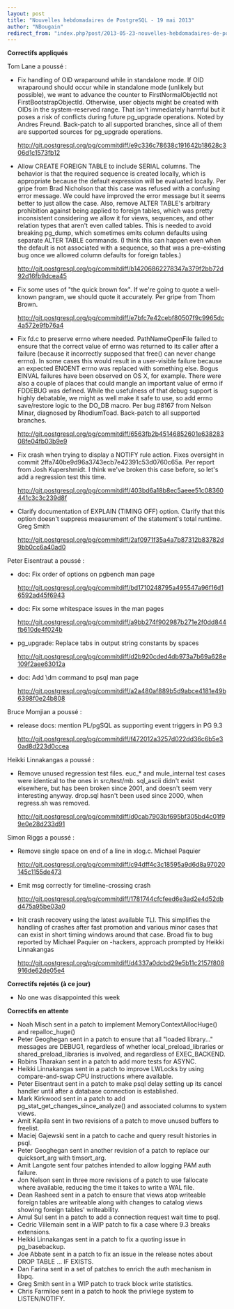 ```yaml
---
layout: post
title: "Nouvelles hebdomadaires de PostgreSQL - 19 mai 2013"
author: "NBougain"
redirect_from: "index.php?post/2013-05-23-nouvelles-hebdomadaires-de-postgresql-19-mai-2013 "
---
```




<p><strong>Correctifs appliqu&eacute;s</strong></p>

<p>Tom Lane a pouss&eacute;&nbsp;:</p>

<ul>

<li>Fix handling of OID wraparound while in standalone mode. If OID wraparound should occur while in standalone mode (unlikely but possible), we want to advance the counter to FirstNormalObjectId not FirstBootstrapObjectId. Otherwise, user objects might be created with OIDs in the system-reserved range. That isn't immediately harmful but it poses a risk of conflicts during future pg_upgrade operations. Noted by Andres Freund. Back-patch to all supported branches, since all of them are supported sources for pg_upgrade operations. 

<a target="_blank" href="http://git.postgresql.org/pg/commitdiff/e9c336c78638c191642b18628c306d1c1573fb12">http://git.postgresql.org/pg/commitdiff/e9c336c78638c191642b18628c306d1c1573fb12</a></li>

<li>Allow CREATE FOREIGN TABLE to include SERIAL columns. The behavior is that the required sequence is created locally, which is appropriate because the default expression will be evaluated locally. Per gripe from Brad Nicholson that this case was refused with a confusing error message. We could have improved the error message but it seems better to just allow the case. Also, remove ALTER TABLE's arbitrary prohibition against being applied to foreign tables, which was pretty inconsistent considering we allow it for views, sequences, and other relation types that aren't even called tables. This is needed to avoid breaking pg_dump, which sometimes emits column defaults using separate ALTER TABLE commands. (I think this can happen even when the default is not associated with a sequence, so that was a pre-existing bug once we allowed column defaults for foreign tables.) 

<a target="_blank" href="http://git.postgresql.org/pg/commitdiff/b14206862278347a379f2bb72d92d16fb9dcea45">http://git.postgresql.org/pg/commitdiff/b14206862278347a379f2bb72d92d16fb9dcea45</a></li>

<li>Fix some uses of "the quick brown fox". If we're going to quote a well-known pangram, we should quote it accurately. Per gripe from Thom Brown. 

<a target="_blank" href="http://git.postgresql.org/pg/commitdiff/e7bfc7e42cebf80507f9c9965dc4a572e9fb76a4">http://git.postgresql.org/pg/commitdiff/e7bfc7e42cebf80507f9c9965dc4a572e9fb76a4</a></li>

<li>Fix fd.c to preserve errno where needed. PathNameOpenFile failed to ensure that the correct value of errno was returned to its caller after a failure (because it incorrectly supposed that free() can never change errno). In some cases this would result in a user-visible failure because an expected ENOENT errno was replaced with something else. Bogus EINVAL failures have been observed on OS X, for example. There were also a couple of places that could mangle an important value of errno if FDDEBUG was defined. While the usefulness of that debug support is highly debatable, we might as well make it safe to use, so add errno save/restore logic to the DO_DB macro. Per bug #8167 from Nelson Minar, diagnosed by RhodiumToad. Back-patch to all supported branches. 

<a target="_blank" href="http://git.postgresql.org/pg/commitdiff/6563fb2b45146852601e63828308fe04fb03b9e9">http://git.postgresql.org/pg/commitdiff/6563fb2b45146852601e63828308fe04fb03b9e9</a></li>

<li>Fix crash when trying to display a NOTIFY rule action. Fixes oversight in commit 2ffa740be9d96a3743ecb7e42391c53d0760c65a. Per report from Josh Kupershmidt. I think we've broken this case before, so let's add a regression test this time. 

<a target="_blank" href="http://git.postgresql.org/pg/commitdiff/403bd6a18b8ec5aeee51c08360441c3c3c239d8f">http://git.postgresql.org/pg/commitdiff/403bd6a18b8ec5aeee51c08360441c3c3c239d8f</a></li>

<li>Clarify documentation of EXPLAIN (TIMING OFF) option. Clarify that this option doesn't suppress measurement of the statement's total runtime. Greg Smith 

<a target="_blank" href="http://git.postgresql.org/pg/commitdiff/2af0971f35a4a7b87312b83782d9bb0cc6a40ad0">http://git.postgresql.org/pg/commitdiff/2af0971f35a4a7b87312b83782d9bb0cc6a40ad0</a></li>

</ul>

<p>Peter Eisentraut a pouss&eacute;&nbsp;:</p>

<ul>

<li>doc: Fix order of options on pgbench man page 

<a target="_blank" href="http://git.postgresql.org/pg/commitdiff/bd1710248795a495547a96f16d16592ad45f6943">http://git.postgresql.org/pg/commitdiff/bd1710248795a495547a96f16d16592ad45f6943</a></li>

<li>doc: Fix some whitespace issues in the man pages 

<a target="_blank" href="http://git.postgresql.org/pg/commitdiff/a9bb274f902987b271e2f0dd844fb610de4f024b">http://git.postgresql.org/pg/commitdiff/a9bb274f902987b271e2f0dd844fb610de4f024b</a></li>

<li>pg_upgrade: Replace tabs in output string constants by spaces 

<a target="_blank" href="http://git.postgresql.org/pg/commitdiff/d2b920cded4db973a7b69a628e109f2aee63012a">http://git.postgresql.org/pg/commitdiff/d2b920cded4db973a7b69a628e109f2aee63012a</a></li>

<li>doc: Add \dm command to psql man page 

<a target="_blank" href="http://git.postgresql.org/pg/commitdiff/a2a480af889b5d9abce4181e49b6398f0e24b808">http://git.postgresql.org/pg/commitdiff/a2a480af889b5d9abce4181e49b6398f0e24b808</a></li>

</ul>

<p>Bruce Momjian a pouss&eacute;&nbsp;:</p>

<ul>

<li>release docs: mention PL/pgSQL as supporting event triggers in PG 9.3 

<a target="_blank" href="http://git.postgresql.org/pg/commitdiff/f472012a3257d022dd36c6b5e30ad8d223d0ccea">http://git.postgresql.org/pg/commitdiff/f472012a3257d022dd36c6b5e30ad8d223d0ccea</a></li>

</ul>

<p>Heikki Linnakangas a pouss&eacute;&nbsp;:</p>

<ul>

<li>Remove unused regression test files. euc_* and mule_internal test cases were identical to the ones in src/test/mb. sql_ascii didn't exist elsewhere, but has been broken since 2001, and doesn't seem very interesting anyway. drop.sql hasn't been used since 2000, when regress.sh was removed. 

<a target="_blank" href="http://git.postgresql.org/pg/commitdiff/d0cab7903bf695bf305bd4c01f99e0e28d233d91">http://git.postgresql.org/pg/commitdiff/d0cab7903bf695bf305bd4c01f99e0e28d233d91</a></li>

</ul>

<p>Simon Riggs a pouss&eacute;&nbsp;:</p>

<ul>

<li>Remove single space on end of a line in xlog.c. Michael Paquier 

<a target="_blank" href="http://git.postgresql.org/pg/commitdiff/c94dff4c3c18595a9d6d8a97020145c1155de473">http://git.postgresql.org/pg/commitdiff/c94dff4c3c18595a9d6d8a97020145c1155de473</a></li>

<li>Emit msg correctly for timeline-crossing crash 

<a target="_blank" href="http://git.postgresql.org/pg/commitdiff/1781744cfcfeed6e3ad2e4d52dbd475a95be03a0">http://git.postgresql.org/pg/commitdiff/1781744cfcfeed6e3ad2e4d52dbd475a95be03a0</a></li>

<li>Init crash recovery using the latest available TLI. This simplifies the handling of crashes after fast promotion and various minor cases that can exist in short timing windows around that case. Broad fix to bug reported by Michael Paquier on -hackers, approach prompted by Heikki Linnakangas 

<a target="_blank" href="http://git.postgresql.org/pg/commitdiff/d4337a0dcbd29e5b11c2157f808916de62de05e4">http://git.postgresql.org/pg/commitdiff/d4337a0dcbd29e5b11c2157f808916de62de05e4</a></li>

</ul>

<p><strong>Correctifs rejet&eacute;s (&agrave; ce jour)</strong></p>

<ul>

<li>No one was disappointed this week</li>

</ul>

<p><strong>Correctifs en attente</strong></p>

<ul>

<li>Noah Misch sent in a patch to implement MemoryContextAllocHuge() and repalloc_huge()</li>

<li>Peter Geoghegan sent in a patch to ensure that all "loaded library..." messages are DEBUG1, regardless of whether local_preload_libraries or shared_preload_libraries is involved, and regardless of EXEC_BACKEND.</li>

<li>Robins Tharakan sent in a patch to add more tests for ASYNC.</li>

<li>Heikki Linnakangas sent in a patch to improve LWLocks by using compare-and-swap CPU instructions where available.</li>

<li>Peter Eisentraut sent in a patch to make psql delay setting up its cancel handler until after a database connection is established.</li>

<li>Mark Kirkwood sent in a patch to add pg_stat_get_changes_since_analyze() and associated columns to system views.</li>

<li>Amit Kapila sent in two revisions of a patch to move unused buffers to freelist.</li>

<li>Maciej Gajewski sent in a patch to cache and query result histories in psql.</li>

<li>Peter Geoghegan sent in another revision of a patch to replace our quicksort_arg with timsort_arg.</li>

<li>Amit Langote sent four patches intended to allow logging PAM auth failure.</li>

<li>Jon Nelson sent in three more revisions of a patch to use fallocate where available, reducing the time it takes to write a WAL file.</li>

<li>Dean Rasheed sent in a patch to ensure that views atop writeable foreign tables are writeable along with changes to catalog views showing foreign tables' writeability.</li>

<li>Amul Sul sent in a patch to add a connection request wait time to psql.</li>

<li>Cedric Villemain sent in a WIP patch to fix a case where 9.3 breaks extensions.</li>

<li>Heikki Linnakangas sent in a patch to fix a quoting issue in pg_basebackup.</li>

<li>Joe Abbate sent in a patch to fix an issue in the release notes about DROP TABLE ... IF EXISTS.</li>

<li>Dan Farina sent in a set of patches to enrich the auth mechanism in libpq.</li>

<li>Greg Smith sent in a WIP patch to track block write statistics.</li>

<li>Chris Farmiloe sent in a patch to hook the privilege system to LISTEN/NOTIFY.</li>

</ul>